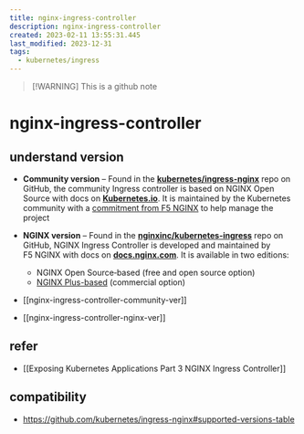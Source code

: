 ```yaml
---
title: nginx-ingress-controller
description: nginx-ingress-controller
created: 2023-02-11 13:55:31.445
last_modified: 2023-12-31
tags:
  - kubernetes/ingress
---
```

> [!WARNING] This is a github note

# nginx-ingress-controller

## understand version

-   **Community version** – Found in the [**kubernetes/ingress-nginx**](https://github.com/kubernetes/ingress-nginx) repo on GitHub, the community Ingress controller is based on NGINX Open Source with docs on [**Kubernetes.io**](https://kubernetes.github.io/ingress-nginx/). It is maintained by the Kubernetes community with a [commitment from F5 NGINX](https://www.nginx.com/blog/nginx-sprint-2-0-clear-vision-fresh-code-new-commitments-to-open-source/#resources-for-kubernetes) to help manage the project

-   **NGINX version** – Found in the [**nginxinc/kubernetes-ingress**](https://github.com/nginxinc/kubernetes-ingress) repo on GitHub, NGINX Ingress Controller is developed and maintained by F5 NGINX with docs on [**docs.nginx.com**](https://docs.nginx.com/nginx-ingress-controller/). It is available in two editions:
    -   NGINX Open Source‑based (free and open source option)
    -   [NGINX Plus-based](https://www.nginx.com/products/nginx-ingress-controller/) (commercial option)

- [[nginx-ingress-controller-community-ver]] 
- [[nginx-ingress-controller-nginx-ver]]

## refer

- [[Exposing Kubernetes Applications Part 3 NGINX Ingress Controller]] 

## compatibility

- https://github.com/kubernetes/ingress-nginx#supported-versions-table


